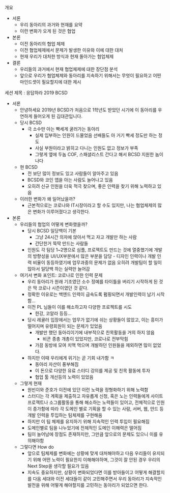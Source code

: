 개요
- 서론
	- 우리 동아리의 과거와 현재를 요약
	- 이런 변화가 오게 된 것은 협업
- 본론
	- 이전 동아리의 협업 체제
	- 이전 협업체제에서 문제가 발생한 이유와 이에 대한 대처
	- 현재 우리가 대처한 방식과 현재 돌아가는 협업체제
- 결론
	- 우리들의 과거에서 현재 협업체제에 대한 장단점 분석
	- 앞으로 우리가 협업체제와 동아리를 지속하기 위해서는 무엇이 필요하고 어떤 마인드셋이 필요할지에 대한 제시

세션 제목 : 응답하라 2019 BCSD
- 서론
	- 안녕하세요 2019년 BCSD가 처음으로 1학년도 받았던 시기에 이 동아리를 우연하게 들어오게 된 김대관입니다.
	- 당시 BCSD
		- 극 소수만 아는 빡세게 굴러가는 동아리
			- 실제 입부하는 인원이 드물었음 선배들도 아 거기 빡세 정도만 하는 정도
			- 사실 부원이라고 밝히고 다니는 인원도 없고 정보가 부족
			- 그렇게 옆에 두놈 COF, 스패셜리스트 간다고 해서 BCSD 지원한 놈이 나다
	- 현 BCSD
		- 전 보단 많이 정보도 있고 사람들이 알아주고 있음
		- BCSD와 코인 앱을 아는 사람도 늘어나고 있음
		- 오히려 신규 인원을 더욱 적극 찾으며, 좋은 인력을 찾기 위해 노력하고 있음
	- 이러한 변화가 왜 일어났을까?
		- 근본적으로는 코로나와 IT시장이라고 할 수도 있지만, 나는 협업체제의 많은 변화가 이루어졌다고 생각한다.
- 본론
	- 우리들의 협업의 어떻게 변화했을까?
		- 당시 BCSD 일당백이 기본
			- 그냥 24시간 의자에 앉아서 먹고 자고 개발만 하는 사람
			- 간단한거 뚝딱 만드는 사람들
		- 인원도 각 팀당 1~2명으로 심플, 프로젝트도 만드는 것에 열중했기에 개발의 방향성을 UI/UX부분에서 많은 부분을 담당 - 디자인 인력이나 개발 인력 비율이 동등하였기에 업무과중의 문제가 없음 오히려 개발팀이 할 일이 많아서 일당백 하는 실력만 늘어감
	- 여기서 변화 포인트: 코로나로 인한 인력 문제
		- 우리 동아리가 원래 기조였던 소수 정예를 타이틀을 버리기 시작하게 된 것은 딱 코로나 시즌이였던 것 같다.
		- 정확한 이유로는 백엔드 인력이 급속도록 펌핑되면서 개발인력이 남기 시작함...
		- 이전 PL 님들이 이를 해소하고자 다양한 프로젝트를 시도
			- 한강, 코알라 등등...
		- 당시 레귤러 입장에서는 업무가 없기에 쉬는 상황들이 많았고, 이는 흥미가 떨어지며 유령회원이 되는 문제가 있었음
			- 개발만 했던 동아리이기에 내부적으로 친목활동을 거의 하지 않음
				- 비콘 종총 개총이 있었지만, 코로나로 전부막힘
			- 가끔 동방에 모여 치맥 먹으며 개발하던 인원들을 제외하면 많이 없었다.
		- 하지만 이때 우리에게 위기는 곧 기회 내가함 ㅋ
			- 동아리 자산이 풍부해짐
			- 이 돈으로 다양한 유료 스터디 강의를 제공 및 친목 활동에 투자
			- 협업 툴 개선등의 노력이 있었음
	- 그렇게 현재
		- 원빈이와 준호가 이전에 있던 이런 노력을 정형화하기 위해 노력함
		- 스터디는 각 계획을 제출하고 자유롭게 신청, 혹은 노는 인력들에게 사이트 프로젝트나 소그룹활동을 통해 해소하는 노력들이 있어고, 전체적으로 인원이 증가함에 따라 각 도메인 별로 기획을 할 수 있는 사람, 서버, 웹, 안드 등 개발 인력을 투입하는 팀체제를 구현해옴
		- 하지만 이 팀 체제를 유지하기 위해 지속적인 인력 투입이 필요해짐
		- 도메인별로 팀을 나누었기에 전체적인 도메인 이해력은 떨어짐
		- 팀이 늘어남에 장점도 존재하지만, 그만큼 앞으로의 문제도 있으니 이를 유의해야함
	- 그렇다면 How do
		- 앞으로 팀체제를 변화에는 상황에 맞게 대처해야하고 다음 우리들이 유지되기 위해 어떤 노력이 필요한지 이해해야하며, 그것이 잘 안된 경우 우리의 Next Step을 생각할 필요가 있음
		- 지속도 중요하지만, 상황이 변화되었다면 이를 받아들이고 어떻게 해결할지를 다음 세대와 이전 세대들이 같이 고민해주면서 우리 동아리가 지속적인 발전을 위해 어떻게 해야할지를 고민하는 동아리가 되었으면 한다.